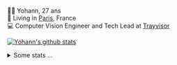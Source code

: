 <p>
  👨🏻 <bold>Yohann</bold>, 27 ans<br/>
  💼 Living in <a href="https://www.google.com/maps?q=paris">Paris</a>, France<br/>
  💻 Computer Vision Engineer and Tech Lead at <a href="https://trayvisor.com/">Trayvisor</a><br/>
</p>

<a href="https://github.com/anuraghazra/github-readme-stats"><img align="center" src="https://github-readme-stats-go94hl40s-yohann84l.vercel.app//api?username=yohann84L&show_icons=true&include_all_commits=true" alt="Yohann's github stats" /> </a>


<details>
  <summary>Some stats ...</summary><br/>
  

<!--START_SECTION:waka-->
![Code Time](http://img.shields.io/badge/Code%20Time-1%2C175%20hrs%2012%20mins-blue)

![Profile Views](http://img.shields.io/badge/Profile%20Views-0-blue)

**🐱 My GitHub Data** 

> 📦 440.9 kB Used in GitHub's Storage 
 > 
> 🏆 1,386 Contributions in the Year 2024
 > 
> 🚫 Not Opted to Hire
 > 
> 📜 26 Public Repositories 
 > 
> 🔑 21 Private Repositories 
 > 
**I'm an Early 🐤** 

```text
🌞 Morning                17461 commits       ████████░░░░░░░░░░░░░░░░░   31.04 % 
🌆 Daytime                31935 commits       ██████████████░░░░░░░░░░░   56.77 % 
🌃 Evening                6718 commits        ███░░░░░░░░░░░░░░░░░░░░░░   11.94 % 
🌙 Night                  139 commits         ░░░░░░░░░░░░░░░░░░░░░░░░░   00.25 % 
```
📅 **I'm Most Productive on Wednesday** 

```text
Monday                   10385 commits       █████░░░░░░░░░░░░░░░░░░░░   18.46 % 
Tuesday                  10472 commits       █████░░░░░░░░░░░░░░░░░░░░   18.62 % 
Wednesday                12030 commits       █████░░░░░░░░░░░░░░░░░░░░   21.39 % 
Thursday                 11473 commits       █████░░░░░░░░░░░░░░░░░░░░   20.40 % 
Friday                   10815 commits       █████░░░░░░░░░░░░░░░░░░░░   19.23 % 
Saturday                 361 commits         ░░░░░░░░░░░░░░░░░░░░░░░░░   00.64 % 
Sunday                   717 commits         ░░░░░░░░░░░░░░░░░░░░░░░░░   01.27 % 
```


📊 **This Week I Spent My Time On** 

```text
🕑︎ Time Zone: Europe/Paris

💬 Programming Languages: 
Python                   29 mins             ██████████████████░░░░░░░   70.72 % 
Markdown                 5 mins              ████░░░░░░░░░░░░░░░░░░░░░   14.08 % 
YAML                     3 mins              ██░░░░░░░░░░░░░░░░░░░░░░░   07.84 % 
JavaScript               2 mins              ██░░░░░░░░░░░░░░░░░░░░░░░   07.18 % 
Other                    0 secs              ░░░░░░░░░░░░░░░░░░░░░░░░░   00.18 % 

🔥 Editors: 
VS Code                  41 mins             █████████████████████████   100.00 % 

💻 Operating System: 
Mac                      41 mins             █████████████████████████   100.00 % 
```

**I Mostly Code in Python** 

```text
Python                   26 repos            ██████████████░░░░░░░░░░░   54.17 % 
Jupyter Notebook         4 repos             ██░░░░░░░░░░░░░░░░░░░░░░░   08.33 % 
JavaScript               3 repos             ██░░░░░░░░░░░░░░░░░░░░░░░   06.25 % 
HTML                     2 repos             █░░░░░░░░░░░░░░░░░░░░░░░░   04.17 % 
Shell                    1 repo              █░░░░░░░░░░░░░░░░░░░░░░░░   02.08 % 
```




 Last Updated on 31/12/2024 00:36:23 UTC
<!--END_SECTION:waka-->
